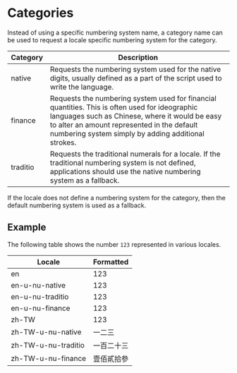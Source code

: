 ﻿# Categories

Instead of using a specific numbering system name, a category name can be
used to request a locale specific numbering system for the category.

| Category | Description |
| -------- | ----------- |
| native | Requests the numbering system used for the native digits, usually defined as a part of the script used to write the language. |
| finance | Requests the numbering system used for financial quantities. This is often used for ideographic languages such as Chinese, where it would be easy to alter an amount represented in the default numbering system simply by adding additional strokes. |
| traditio | Requests the traditional numerals for a locale. If the traditional numbering system is not defined, applications should use the native numbering system as a fallback. |

If the locale does not define a numbering system for the category, then the default numbering system is used as a fallback.

## Example

The following table shows the number `123` represented in various locales.

| Locale | Formatted |
| ------ | --------- |
| en | 123 |
| en-u-nu-native | 123 |
| en-u-nu-traditio | 123 |
| en-u-nu-finance | 123 |
| zh-TW | 123 |
| zh-TW-u-nu-native | 一二三 |
| zh-TW-u-nu-traditio | 一百二十三 |
| zh-TW-u-nu-finance | 壹佰貳拾參 |
